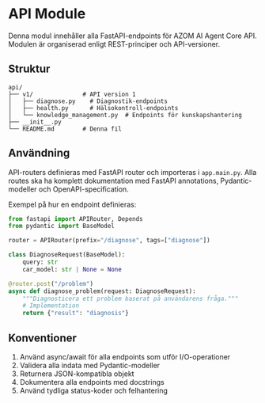 # API Module

Denna modul innehåller alla FastAPI-endpoints för AZOM AI Agent Core API. Modulen är organiserad enligt REST-principer och API-versioner.

## Struktur

```
api/
├── v1/              # API version 1
│   ├── diagnose.py    # Diagnostik-endpoints
│   ├── health.py      # Hälsokontroll-endpoints
│   └── knowledge_management.py  # Endpoints för kunskapshantering
├── __init__.py
└── README.md        # Denna fil
```

## Användning

API-routers definieras med FastAPI router och importeras i `app.main.py`. Alla routes ska ha komplett dokumentation med FastAPI annotations, Pydantic-modeller och OpenAPI-specification.

Exempel på hur en endpoint definieras:

```python
from fastapi import APIRouter, Depends
from pydantic import BaseModel

router = APIRouter(prefix="/diagnose", tags=["diagnose"])

class DiagnoseRequest(BaseModel):
    query: str
    car_model: str | None = None

@router.post("/problem")
async def diagnose_problem(request: DiagnoseRequest):
    """Diagnosticera ett problem baserat på användarens fråga."""
    # Implementation
    return {"result": "diagnosis"}
```

## Konventioner

1. Använd async/await för alla endpoints som utför I/O-operationer
2. Validera alla indata med Pydantic-modeller
3. Returnera JSON-kompatibla objekt
4. Dokumentera alla endpoints med docstrings
5. Använd tydliga status-koder och felhantering

